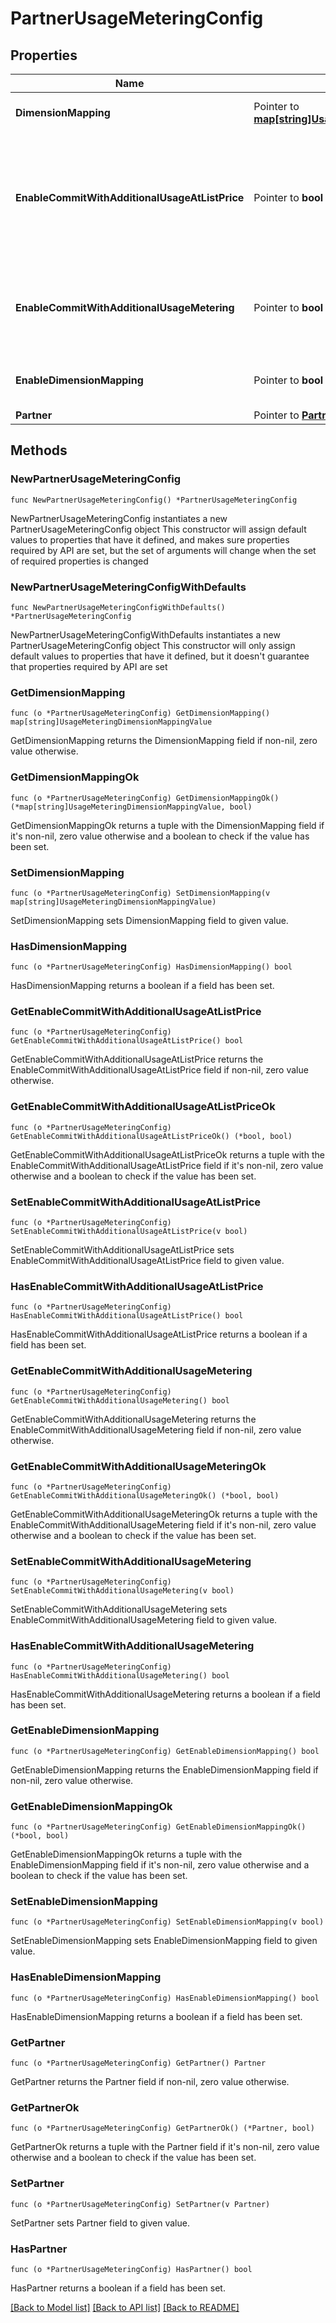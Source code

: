 # PartnerUsageMeteringConfig

## Properties

Name | Type | Description | Notes
------------ | ------------- | ------------- | -------------
**DimensionMapping** | Pointer to [**map[string]UsageMeteringDimensionMappingValue**](UsageMeteringDimensionMappingValue.md) | The mapping of the source dimension key to the destination dimension key of the usage metering. | [optional] 
**EnableCommitWithAdditionalUsageAtListPrice** | Pointer to **bool** | Enable the commit (discount) with additional usage metering at list price. Only applicable if EnableCommitWithAdditionalUsageMetering is true. The default is false, which means the commit with additional usage metering at the discounted price in the private offer. If set to true, the additional usage is metered at the list price (the price in public product listing) instead of the discounted price. | [optional] 
**EnableCommitWithAdditionalUsageMetering** | Pointer to **bool** | Enable the commit with additional usage metering. The default is false, which means all usage records are reported to partner no matter how much is the commit. If set to true, the usage records will be reported to partner only if the current commit has been exhausted. | [optional] 
**EnableDimensionMapping** | Pointer to **bool** | Enable the dimension mapping for the usage metering. The default is false, which means no dimension conversion and just use the origin dimension. | [optional] 
**Partner** | Pointer to [**Partner**](Partner.md) |  | [optional] 

## Methods

### NewPartnerUsageMeteringConfig

`func NewPartnerUsageMeteringConfig() *PartnerUsageMeteringConfig`

NewPartnerUsageMeteringConfig instantiates a new PartnerUsageMeteringConfig object
This constructor will assign default values to properties that have it defined,
and makes sure properties required by API are set, but the set of arguments
will change when the set of required properties is changed

### NewPartnerUsageMeteringConfigWithDefaults

`func NewPartnerUsageMeteringConfigWithDefaults() *PartnerUsageMeteringConfig`

NewPartnerUsageMeteringConfigWithDefaults instantiates a new PartnerUsageMeteringConfig object
This constructor will only assign default values to properties that have it defined,
but it doesn't guarantee that properties required by API are set

### GetDimensionMapping

`func (o *PartnerUsageMeteringConfig) GetDimensionMapping() map[string]UsageMeteringDimensionMappingValue`

GetDimensionMapping returns the DimensionMapping field if non-nil, zero value otherwise.

### GetDimensionMappingOk

`func (o *PartnerUsageMeteringConfig) GetDimensionMappingOk() (*map[string]UsageMeteringDimensionMappingValue, bool)`

GetDimensionMappingOk returns a tuple with the DimensionMapping field if it's non-nil, zero value otherwise
and a boolean to check if the value has been set.

### SetDimensionMapping

`func (o *PartnerUsageMeteringConfig) SetDimensionMapping(v map[string]UsageMeteringDimensionMappingValue)`

SetDimensionMapping sets DimensionMapping field to given value.

### HasDimensionMapping

`func (o *PartnerUsageMeteringConfig) HasDimensionMapping() bool`

HasDimensionMapping returns a boolean if a field has been set.

### GetEnableCommitWithAdditionalUsageAtListPrice

`func (o *PartnerUsageMeteringConfig) GetEnableCommitWithAdditionalUsageAtListPrice() bool`

GetEnableCommitWithAdditionalUsageAtListPrice returns the EnableCommitWithAdditionalUsageAtListPrice field if non-nil, zero value otherwise.

### GetEnableCommitWithAdditionalUsageAtListPriceOk

`func (o *PartnerUsageMeteringConfig) GetEnableCommitWithAdditionalUsageAtListPriceOk() (*bool, bool)`

GetEnableCommitWithAdditionalUsageAtListPriceOk returns a tuple with the EnableCommitWithAdditionalUsageAtListPrice field if it's non-nil, zero value otherwise
and a boolean to check if the value has been set.

### SetEnableCommitWithAdditionalUsageAtListPrice

`func (o *PartnerUsageMeteringConfig) SetEnableCommitWithAdditionalUsageAtListPrice(v bool)`

SetEnableCommitWithAdditionalUsageAtListPrice sets EnableCommitWithAdditionalUsageAtListPrice field to given value.

### HasEnableCommitWithAdditionalUsageAtListPrice

`func (o *PartnerUsageMeteringConfig) HasEnableCommitWithAdditionalUsageAtListPrice() bool`

HasEnableCommitWithAdditionalUsageAtListPrice returns a boolean if a field has been set.

### GetEnableCommitWithAdditionalUsageMetering

`func (o *PartnerUsageMeteringConfig) GetEnableCommitWithAdditionalUsageMetering() bool`

GetEnableCommitWithAdditionalUsageMetering returns the EnableCommitWithAdditionalUsageMetering field if non-nil, zero value otherwise.

### GetEnableCommitWithAdditionalUsageMeteringOk

`func (o *PartnerUsageMeteringConfig) GetEnableCommitWithAdditionalUsageMeteringOk() (*bool, bool)`

GetEnableCommitWithAdditionalUsageMeteringOk returns a tuple with the EnableCommitWithAdditionalUsageMetering field if it's non-nil, zero value otherwise
and a boolean to check if the value has been set.

### SetEnableCommitWithAdditionalUsageMetering

`func (o *PartnerUsageMeteringConfig) SetEnableCommitWithAdditionalUsageMetering(v bool)`

SetEnableCommitWithAdditionalUsageMetering sets EnableCommitWithAdditionalUsageMetering field to given value.

### HasEnableCommitWithAdditionalUsageMetering

`func (o *PartnerUsageMeteringConfig) HasEnableCommitWithAdditionalUsageMetering() bool`

HasEnableCommitWithAdditionalUsageMetering returns a boolean if a field has been set.

### GetEnableDimensionMapping

`func (o *PartnerUsageMeteringConfig) GetEnableDimensionMapping() bool`

GetEnableDimensionMapping returns the EnableDimensionMapping field if non-nil, zero value otherwise.

### GetEnableDimensionMappingOk

`func (o *PartnerUsageMeteringConfig) GetEnableDimensionMappingOk() (*bool, bool)`

GetEnableDimensionMappingOk returns a tuple with the EnableDimensionMapping field if it's non-nil, zero value otherwise
and a boolean to check if the value has been set.

### SetEnableDimensionMapping

`func (o *PartnerUsageMeteringConfig) SetEnableDimensionMapping(v bool)`

SetEnableDimensionMapping sets EnableDimensionMapping field to given value.

### HasEnableDimensionMapping

`func (o *PartnerUsageMeteringConfig) HasEnableDimensionMapping() bool`

HasEnableDimensionMapping returns a boolean if a field has been set.

### GetPartner

`func (o *PartnerUsageMeteringConfig) GetPartner() Partner`

GetPartner returns the Partner field if non-nil, zero value otherwise.

### GetPartnerOk

`func (o *PartnerUsageMeteringConfig) GetPartnerOk() (*Partner, bool)`

GetPartnerOk returns a tuple with the Partner field if it's non-nil, zero value otherwise
and a boolean to check if the value has been set.

### SetPartner

`func (o *PartnerUsageMeteringConfig) SetPartner(v Partner)`

SetPartner sets Partner field to given value.

### HasPartner

`func (o *PartnerUsageMeteringConfig) HasPartner() bool`

HasPartner returns a boolean if a field has been set.


[[Back to Model list]](../README.md#documentation-for-models) [[Back to API list]](../README.md#documentation-for-api-endpoints) [[Back to README]](../README.md)



